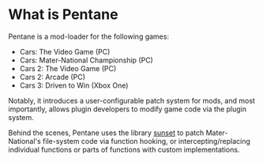 # What is Pentane

Pentane is a mod-loader for the following games:

   - Cars: The Video Game (PC)
   - Cars: Mater-National Championship (PC)
   - Cars 2: The Video Game (PC)
   - Cars 2: Arcade (PC)
   - Cars 3: Driven to Win (Xbox One)

Notably, it introduces a user-configurable patch system for mods, and most importantly, allows plugin developers to modify game code via the plugin system.

Behind the scenes, Pentane uses the library [sunset](https://github.com/itsmeft24/sunset) to patch Mater-National's file-system code via function hooking, or intercepting/replacing individual functions or parts of functions with custom implementations.